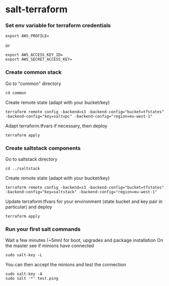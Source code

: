 # salt-terraform

### Set env variable for terraform credentials
```
export AWS_PROFILE=
```
or
```
export AWS_ACCESS_KEY_ID=
export AWS_SECRET_ACCESS_KEY=
```
### Create common stack
Go to "common" directory
```
cd common
```
Create remote state (adapt with your bucket/key)
```
terraform remote config -backend=s3 -backend-config="bucket=tfstates" -backend-config="key=saltvpc" -backend-config="region=eu-west-1"
```
Adapt terraform.tfvars if necessary, then deploy
```
terraform apply
```
### Create saltstack components
Go to saltstack directory
```
cd ../saltstack
```
Create remote state (adapt with your bucket/key)
```
terraform remote config -backend=s3 -backend-config="bucket=tfstates" -backend-config="key=saltstack" -backend-config="region=eu-west-1"
```
Update terraform.tfvars for your environment (state bucket and key pair in particular) and deploy
```
terraform apply
```
### Run your first salt commands
Wait a few minutes (~5mn) for boot, upgrades and package installation
On the master see if minions have connected
```
sudo salt-key -L
```
You can then accept the minions and test the connection
```
sudo salt-key -A
sudo salt '*' test.ping
```
